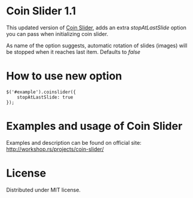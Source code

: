 # Coin Slider 1.1

This updated version of [Coin Slider](http://workshop.rs/projects/coin-slider/), adds an extra *stopAtLastSlide* option you can pass when initializing coin slider.

As name of the option suggests, automatic rotation of slides (images) will be stopped when it reaches last item. Defaults to *false*

# How to use new option

    $('#example').coinslider({
        stopAtLastSlide: true
    });

# Examples and usage of Coin Slider

Examples and description can be found on official site: http://workshop.rs/projects/coin-slider/

# License

Distributed under MIT license.
